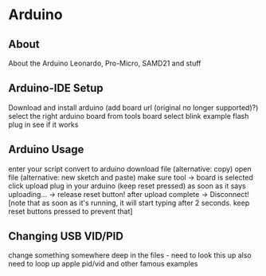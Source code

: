 # Arduino

## About
About the Arduino Leonardo, Pro-Micro, SAMD21 and stuff

## Arduino-IDE Setup

Download and install arduino
(add board url (original no longer supported)?)
select the right arduino board from tools board
select blink example
flash
plug in
see if it works

## Arduino Usage

enter your script
convert to arduino
download file (alternative: copy)
open file (alternative: new sketch and paste)
make sure tool -> board is selected
click upload
plug in your arduino (keep reset pressed)
as soon as it says uploading... -> release reset button!
after upload complete -> Disconnect!
[note that as soon as it's running, it will start typing after 2 seconds. keep reset buttons pressed to prevent that]

## Changing USB VID/PID

change something somewhere deep in the files - need to look this up
also need to loop up apple pid/vid and other famous examples